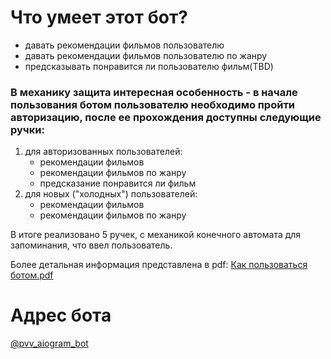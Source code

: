# Что умеет этот бот?
- давать рекомендации фильмов пользователю
- давать рекомендации фильмов пользователю по жанру
- предсказывать понравится ли пользователю фильм(TBD)


### В механику защита интересная особенность - в начале пользования ботом пользователю необходимо пройти авторизацию, после ее прохождения доступны следующие ручки:
1. для авторизованных пользователей:
   - рекомендации фильмов
   - рекомендации фильмов по жанру
   - предсказание понравится ли фильм
2. для новых ("холодных") пользователей:
   - рекомендации фильмов
   - рекомендации фильмов по жанру

В итоге реализовано 5 ручек, с механикой конечного автомата для запоминания, что ввел пользователь.


Более детальная информация представлена в pdf: [Как пользоваться ботом.pdf](https://github.com/IvannikovaLiliya/RecSys_Films/blob/master/app/%D0%9A%D0%B0%D0%BA%20%D0%BF%D0%BE%D0%BB%D1%8C%D0%B7%D0%BE%D0%B2%D0%B0%D1%82%D1%8C%D1%81%D1%8F%20%D0%B1%D0%BE%D1%82%D0%BE%D0%BC.pdf)


# Адрес бота
[@pvv_aiogram_bot](https://t.me/pvv_aiogram_bot)
